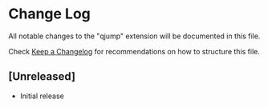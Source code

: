 # Change Log

All notable changes to the "qjump" extension will be documented in this file.

Check [Keep a Changelog](http://keepachangelog.com/) for recommendations on how to structure this file.

## [Unreleased]

- Initial release